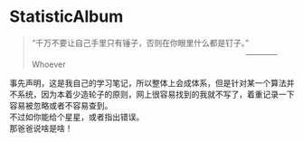 # StatisticAlbum
> “千万不要让自己手里只有锤子，否则在你眼里什么都是钉子。” <br>
> 　　　　　　　　　　　　　　　　　　　　　　　　　　　———— Whoever

事先声明，这是我自己的学习笔记，所以整体上会成体系，但是针对某一个算法并不系统，因为本着少造轮子的原则，网上很容易找到的我就不写了，着重记录一下容易被忽略或者不容易查到。<br>
不过如你能给个星星，或者指出错误。<br>
那爸爸说啥是啥！
